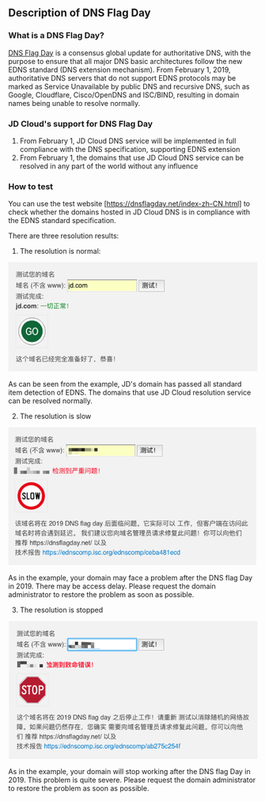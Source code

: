 ## Description of DNS Flag Day

### What is a DNS Flag Day?

 [DNS Flag Day](https://dnsflagday.net/) is a consensus global update for authoritative DNS, with the purpose to ensure that all major DNS basic architectures follow the new EDNS standard (DNS extension mechanism).
 From February 1, 2019, authoritative DNS servers that do not support EDNS protocols may be marked as Service Unavailable by public DNS and recursive DNS, such as Google, Cloudflare, Cisco/OpenDNS and ISC/BIND, resulting in domain names being unable to resolve normally.
 
### JD Cloud's support for DNS Flag Day

1. From February 1, JD Cloud DNS service will be implemented in full compliance with the DNS specification, supporting EDNS extension
2. From February 1, the domains that use JD Cloud DNS service can be resolved in any part of the world without any influence 
 
### How to test
You can use the test website [https://dnsflagday.net/index-zh-CN.html] to check whether the domains hosted in JD Cloud DNS is in compliance with the EDNS standard specification.

There are three resolution results:

1. The resolution is normal:

![img](../../../../image/dns-img/dns%20flag%20day.png)

As can be seen from the example, JD's domain has passed all standard item detection of EDNS. The domains that use JD Cloud resolution service can be resolved normally.

2. The resolution is slow

![img](../../../../image/dns-img/dns-slow.png)

As in the example, your domain may face a problem after the DNS flag Day in 2019. There may be access delay. Please request the domain administrator to restore the problem as soon as possible.

3. The resolution is stopped

![img](../../../../image/dns-img/dns-stop.png)

As in the example, your domain will stop working after the DNS flag Day in 2019. This problem is quite severe. Please request the domain administrator to restore the problem as soon as possible.
